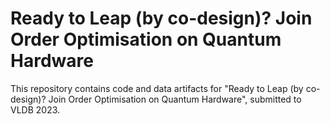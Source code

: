 # Ready to Leap (by co-design)? Join Order Optimisation on Quantum Hardware

This repository contains code and data artifacts for "Ready to Leap (by co-design)? Join Order Optimisation on Quantum Hardware", submitted to VLDB 2023.


